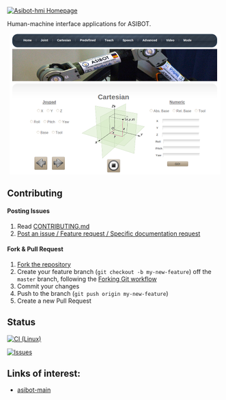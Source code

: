 [![Asibot-hmi Homepage](https://img.shields.io/badge/asibot-hmi-orange.svg)](http://roboticslab.uc3m.es/roboticslab/robot/asibot)

Human-machine interface applications for ASIBOT.

<p align="center">
    <img src="doc/fig/webInterface.png" alt="webInterface image"/>
</p>

## Contributing

#### Posting Issues

1. Read [CONTRIBUTING.md](CONTRIBUTING.md)
2. [Post an issue / Feature request / Specific documentation request](https://github.com/roboticslab-uc3m/asibot-hmi/issues)

#### Fork & Pull Request

1. [Fork the repository](https://github.com/roboticslab-uc3m/asibot-hmi/fork)
2. Create your feature branch (`git checkout -b my-new-feature`) off the `master` branch, following the [Forking Git workflow](https://www.atlassian.com/git/tutorials/comparing-workflows/forking-workflow)
3. Commit your changes
4. Push to the branch (`git push origin my-new-feature`)
5. Create a new Pull Request

## Status

[![CI (Linux)](https://github.com/roboticslab-uc3m/asibot-hmi/workflows/Continuous%20Integration/badge.svg)](https://github.com/roboticslab-uc3m/asibot-hmi/actions)

[![Issues](https://img.shields.io/github/issues/roboticslab-uc3m/asibot-hmi.svg?label=Issues)](https://github.com/roboticslab-uc3m/asibot-hmi/issues)

## Links of interest:

* [asibot-main](https://github.com/roboticslab-uc3m/asibot-main)
